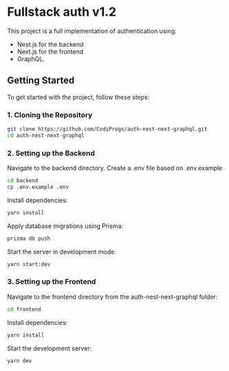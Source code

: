 # Fullstack auth v1.2

This project is a full implementation of authentication using:

- Nest.js for the backend
- Next.js for the frontend
- GraphQL.

## Getting Started

To get started with the project, follow these steps:

### 1. Cloning the Repository

```sh
git clone https://github.com/CodiProgs/auth-nest-next-graphql.git
cd auth-nest-next-graphql
```

### 2. Setting up the Backend

Navigate to the backend directory. Create a .env file based on .env.example

```sh
cd backend
cp .env.example .env
```

Install dependencies:

```sh
yarn install
```

Apply database migrations using Prisma:

```sh
prisma db push
```

Start the server in development mode:

```sh
yarn start:dev
```

### 3. Setting up the Frontend

Navigate to the frontend directory from the auth-nest-next-graphql folder:

```sh
cd frontend
```

Install dependencies:

```sh
yarn install
```

Start the development server:

```sh
yarn dev
```
